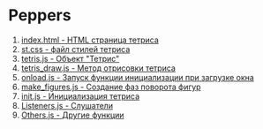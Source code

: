 # Peppers

1. [index.html - HTML страница тетриса](https://github.com/amig03/Peppers/blob/master/index.html)<br />
2. [st.css - файл стилей тетриса](https://github.com/amig03/Peppers/blob/master/st.css)
3. [tetris.js - Объект "Тетрис"](https://github.com/amig03/Peppers/blob/master/tetris.js)
4. [tetris_draw.js - Метод отрисовки тетриса](https://github.com/amig03/Peppers/blob/master/tetris_draw.js)<br />
5. [onload.js - Запуск функции инициализации при загрузке окна](https://github.com/amig03/Peppers/blob/master/onload.js)
6. [make_figures.js - Создание фаз поворота фигур](https://github.com/amig03/Peppers/blob/master/make_figures.js)
7. [init.js - Инициализация тетриса](https://github.com/amig03/Peppers/blob/master/init.js)<br />
8. [Listeners.js - Слушатели](https://github.com/amig03/Peppers/blob/master/Listeners.js)<br />
9. [Others.js - Другие функции](https://github.com/amig03/Peppers/blob/master/others.js)<br />
